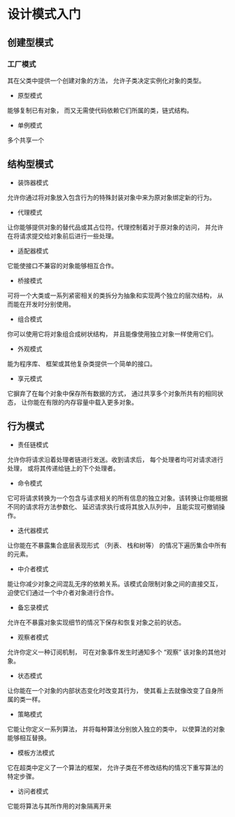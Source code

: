 # 设计模式入门

## 创建型模式

### 工厂模式

其在父类中提供一个创建对象的方法， 允许子类决定实例化对象的类型。

- 原型模式

能够复制已有对象， 而又无需使代码依赖它们所属的类，链式结构。

- 单例模式

多个共享一个

## 结构型模式

- 装饰器模式

允许你通过将对象放入包含行为的特殊封装对象中来为原对象绑定新的行为。

- 代理模式

让你能够提供对象的替代品或其占位符。代理控制着对于原对象的访问， 并允许在将请求提交给对象前后进行一些处理。

- 适配器模式

它能使接口不兼容的对象能够相互合作。

- 桥接模式

可将一个大类或一系列紧密相关的类拆分为抽象和实现两个独立的层次结构， 从而能在开发时分别使用。

- 组合模式

你可以使用它将对象组合成树状结构， 并且能像使用独立对象一样使用它们。

- 外观模式

能为程序库、 框架或其他复杂类提供一个简单的接口。

- 享元模式

它摒弃了在每个对象中保存所有数据的方式， 通过共享多个对象所共有的相同状态， 让你能在有限的内存容量中载入更多对象。

## 行为模式

- 责任链模式

允许你将请求沿着处理者链进行发送。收到请求后， 每个处理者均可对请求进行处理， 或将其传递给链上的下个处理者。

- 命令模式

它可将请求转换为一个包含与请求相关的所有信息的独立对象。该转换让你能根据不同的请求将方法参数化、 延迟请求执行或将其放入队列中， 且能实现可撤销操作。

- 迭代器模式

让你能在不暴露集合底层表现形式 （列表、 栈和树等） 的情况下遍历集合中所有的元素。

- 中介者模式

能让你减少对象之间混乱无序的依赖关系。该模式会限制对象之间的直接交互， 迫使它们通过一个中介者对象进行合作。

- 备忘录模式

允许在不暴露对象实现细节的情况下保存和恢复对象之前的状态。

- 观察者模式

允许你定义一种订阅机制， 可在对象事件发生时通知多个 “观察” 该对象的其他对象。

- 状态模式

让你能在一个对象的内部状态变化时改变其行为， 使其看上去就像改变了自身所属的类一样。

- 策略模式

它能让你定义一系列算法， 并将每种算法分别放入独立的类中， 以使算法的对象能够相互替换。

- 模板方法模式

它在超类中定义了一个算法的框架， 允许子类在不修改结构的情况下重写算法的特定步骤。

- 访问者模式

它能将算法与其所作用的对象隔离开来

